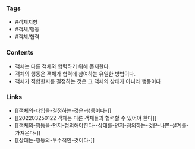 ### Tags 
- #객체지향 
- #객체/행동
- #객체/협력


### Contents 
- 객체는 다른 객체와 협력하기 위해 존재한다.
- 객체의 행동은 객체가 협력에 참여하는 유일한 방법이다.
- 객체가 적합한지를 결정하는 것은 그 객체의 상태가 아니라 행동이다


### Links
- [[객체의-타입을-결정하는-것은-행동이다-]]
- [[202203250122 객체는 다른 객체들과 협력할 수 있어야 한다]]
- [[객체의-행동을-먼저-정의해야한다--상태를-먼저-정의하는-것은-나쁜-설계를-가져온다-]]
- [[상태는-행동의-부수적인-것이다-]]

